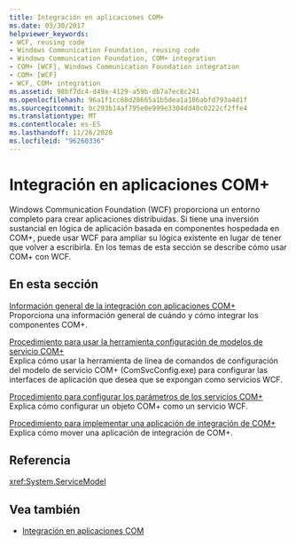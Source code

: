 ```yaml
---
title: Integración en aplicaciones COM+
ms.date: 03/30/2017
helpviewer_keywords:
- WCF, reusing code
- Windows Communication Foundation, reusing code
- Windows Communication Foundation, COM+ integration
- COM+ [WCF], Windows Communication Foundation integration
- COM+ [WCF]
- WCF, COM+ integration
ms.assetid: 98bf7dc4-d49a-4129-a59b-db7a7ec8c241
ms.openlocfilehash: 96a1f1cc68d28665a1b5dea1a106abfd793a4d1f
ms.sourcegitcommit: bc293b14af795e0e999e3304dd40c0222cf2ffe4
ms.translationtype: MT
ms.contentlocale: es-ES
ms.lasthandoff: 11/26/2020
ms.locfileid: "96260336"
---
```

# <a name="integrating-with-com-applications"></a>Integración en aplicaciones COM+

Windows Communication Foundation (WCF) proporciona un entorno completo para crear aplicaciones distribuidas. Si tiene una inversión sustancial en lógica de aplicación basada en componentes hospedada en COM+, puede usar WCF para ampliar su lógica existente en lugar de tener que volver a escribirla. En los temas de esta sección se describe cómo usar COM+ con WCF.  
  
## <a name="in-this-section"></a>En esta sección  

 [Información general de la integración con aplicaciones COM+](integrating-with-com-plus-applications-overview.md)  
 Proporciona una información general de cuándo y cómo integrar los componentes COM+.  
  
 [Procedimiento para usar la herramienta configuración de modelos de servicio COM+](how-to-use-the-com-service-model-configuration-tool.md)  
 Explica cómo usar la herramienta de línea de comandos de configuración del modelo de servicio COM+ (ComSvcConfig.exe) para configurar las interfaces de aplicación que desea que se expongan como servicios WCF.  
  
 [Procedimiento para configurar los parámetros de los servicios COM+](how-to-configure-com-service-settings.md)  
 Explica cómo configurar un objeto COM+ como un servicio WCF.  
  
 [Procedimiento para implementar una aplicación de integración de COM+](how-to-deploy-a-com-integration-application.md)  
 Explica cómo mover una aplicación de integración de COM+.  
  
## <a name="reference"></a>Referencia  

 <xref:System.ServiceModel>  
  
## <a name="see-also"></a>Vea también

- [Integración en aplicaciones COM](integrating-with-com-applications.md)
